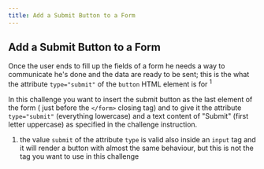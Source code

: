 ```yaml
---
title: Add a Submit Button to a Form
---
```

## Add a Submit Button to a Form

Once the user ends to fill up the fields of a form he needs a way to communicate he's done and the data are ready to be sent; this is the what the attribute `type="submit"` of the `button` HTML element is for <sup>1</sup>  

In this challenge you want to insert the submit button as the last element of the form ( just before the `</form>` closing tag) and to give it the attribute `type="submit"` (everything lowercase) and a text content of "Submit" (first letter uppercase) as specified in the challenge instruction.


1) the value `submit` of the attribute `type` is valid also inside an `input` tag and it will render a button with almost the same behaviour, but this is not the tag you want to use in this challenge
